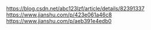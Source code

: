 https://blog.csdn.net/abc123lzf/article/details/82391337
https://www.jianshu.com/p/423e061a46c8
https://www.jianshu.com/p/aeb391e4edb0
